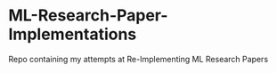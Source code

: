 # ML-Research-Paper-Implementations
Repo containing my attempts at Re-Implementing ML Research Papers
